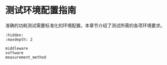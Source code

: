 #  测试环境配置指南

准确的功耗测试需要标准化的环境配置。本章节介绍了测试所需的各项环境要求。

```{toctree}
:hidden:
:maxdepth: 2

middleware
software
measurement_method
```